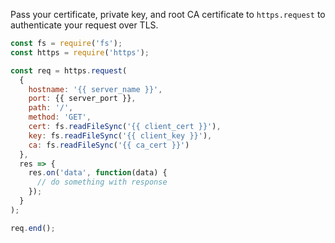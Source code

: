 Pass your certificate, private key, and root CA certificate to `https.request` to authenticate your request over TLS.

```javascript
const fs = require('fs');
const https = require('https');

const req = https.request(
  {
    hostname: '{{ server_name }}',
    port: {{ server_port }},
    path: '/',
    method: 'GET',
    cert: fs.readFileSync('{{ client_cert }}'),
    key: fs.readFileSync('{{ client_key }}'),
    ca: fs.readFileSync('{{ ca_cert }}')
  },
  res => {
    res.on('data', function(data) {
      // do something with response
    });
  }
);

req.end();
```

